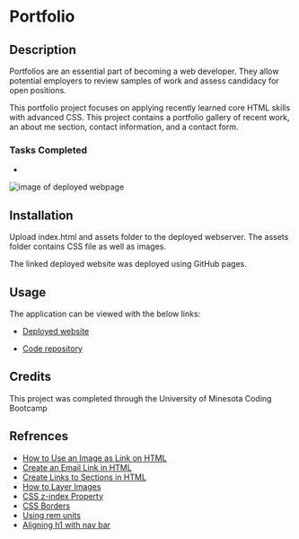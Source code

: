 # Portfolio

## Description
Portfolios are an essential part of becoming a web developer. They allow potential employers to review samples of work and assess candidacy for open positions. 

This portfolio project focuses on applying recently learned core HTML skills with advanced CSS. This project contains a portfolio gallery of recent work, an about me section, contact information, and a contact form.

### Tasks Completed 
*

![image of deployed webpage]()


## Installation
Upload index.html and assets folder to the deployed webserver. The assets folder contains CSS file as well as images.

The linked deployed website was deployed using GitHub pages.

## Usage
The application can be viewed with the below links:

* [Deployed website]()

* [Code repository]()

## Credits
This project was completed through the University of Minesota Coding Bootcamp
 
## Refrences 
* [How to Use an Image as Link  on HTML](https://www.tutorialspoint.com/How-to-use-an-image-as-a-link-in-HTML#:~:text=To%20use%20image%20as%20a,add%20the%20height%20and%20width)
* [Create an Email Link in HTML](https://www.wikihow.com/Create-an-Email-Link-in-HTML)
* [Create Links to Sections in HTML](https://www.computerhope.com/issues/ch000049.htm#:~:text=the%20id%20selector-,Using%20%23top%20or%20%23bottom,section%20to%20see%20what%20happens.)
* [How to Layer Images](https://stackoverflow.com/questions/48474/how-do-i-position-one-image-on-top-of-another-in-html)
* [CSS z-index Property](https://www.w3schools.com/cssref/pr_pos_z-index.asp)
* [CSS Borders](https://www.w3schools.com/css/css_border.asp)
* [Using rem units](https://www.sitepoint.com/understanding-and-using-rem-units-in-css/)
* [Aligning h1 with nav bar](https://stackoverflow.com/questions/17760916/aligning-h1-with-navigation-bar)